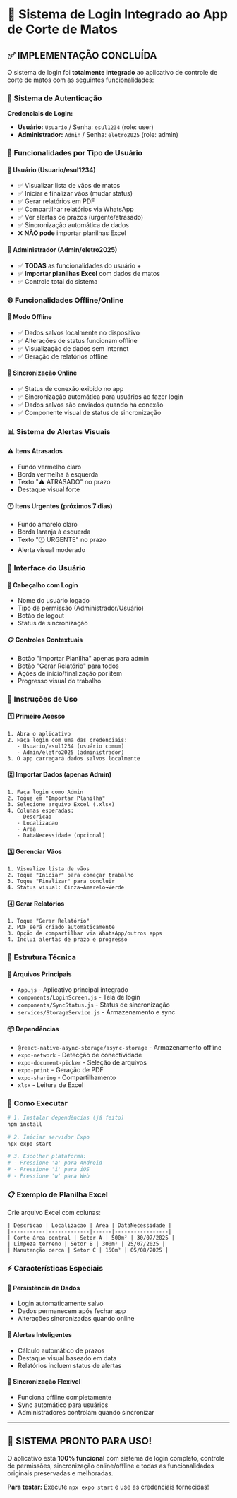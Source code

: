 # 🎉 Sistema de Login Integrado ao App de Corte de Matos

## ✅ IMPLEMENTAÇÃO CONCLUÍDA

O sistema de login foi **totalmente integrado** ao aplicativo de controle de corte de matos com as seguintes funcionalidades:

### 🔐 Sistema de Autenticação

**Credenciais de Login:**
- **Usuário:** `Usuario` / Senha: `esul1234` (role: user)
- **Administrador:** `Admin` / Senha: `eletro2025` (role: admin)

### 🔧 Funcionalidades por Tipo de Usuário

#### 👥 **Usuário (Usuario/esul1234)**
- ✅ Visualizar lista de vãos de matos
- ✅ Iniciar e finalizar vãos (mudar status)
- ✅ Gerar relatórios em PDF
- ✅ Compartilhar relatórios via WhatsApp
- ✅ Ver alertas de prazos (urgente/atrasado)
- ✅ Sincronização automática de dados
- ❌ **NÃO pode** importar planilhas Excel

#### 🔑 **Administrador (Admin/eletro2025)**
- ✅ **TODAS** as funcionalidades do usuário +
- ✅ **Importar planilhas Excel** com dados de matos
- ✅ Controle total do sistema

### 🌐 Funcionalidades Offline/Online

#### 📱 **Modo Offline**
- ✅ Dados salvos localmente no dispositivo
- ✅ Alterações de status funcionam offline
- ✅ Visualização de dados sem internet
- ✅ Geração de relatórios offline

#### 🔄 **Sincronização Online**
- ✅ Status de conexão exibido no app
- ✅ Sincronização automática para usuários ao fazer login
- ✅ Dados salvos são enviados quando há conexão
- ✅ Componente visual de status de sincronização

### 📊 Sistema de Alertas Visuais

#### ⚠️ **Itens Atrasados**
- Fundo vermelho claro
- Borda vermelha à esquerda
- Texto "⚠️ ATRASADO" no prazo
- Destaque visual forte

#### 🕐 **Itens Urgentes (próximos 7 dias)**
- Fundo amarelo claro  
- Borda laranja à esquerda
- Texto "🕐 URGENTE" no prazo
- Alerta visual moderado

### 🎨 Interface do Usuário

#### 🔵 **Cabeçalho com Login**
- Nome do usuário logado
- Tipo de permissão (Administrador/Usuário)
- Botão de logout
- Status de sincronização

#### 📋 **Controles Contextuais**
- Botão "Importar Planilha" apenas para admin
- Botão "Gerar Relatório" para todos
- Ações de início/finalização por item
- Progresso visual do trabalho

### 📱 Instruções de Uso

#### 1️⃣ **Primeiro Acesso**
```
1. Abra o aplicativo
2. Faça login com uma das credenciais:
   - Usuario/esul1234 (usuário comum)
   - Admin/eletro2025 (administrador)
3. O app carregará dados salvos localmente
```

#### 2️⃣ **Importar Dados (apenas Admin)**
```
1. Faça login como Admin
2. Toque em "Importar Planilha"
3. Selecione arquivo Excel (.xlsx)
4. Colunas esperadas:
   - Descricao
   - Localizacao  
   - Area
   - DataNecessidade (opcional)
```

#### 3️⃣ **Gerenciar Vãos**
```
1. Visualize lista de vãos
2. Toque "Iniciar" para começar trabalho
3. Toque "Finalizar" para concluir
4. Status visual: Cinza→Amarelo→Verde
```

#### 4️⃣ **Gerar Relatórios**
```
1. Toque "Gerar Relatório"
2. PDF será criado automaticamente
3. Opção de compartilhar via WhatsApp/outros apps
4. Inclui alertas de prazo e progresso
```

### 🔧 Estrutura Técnica

#### 📁 **Arquivos Principais**
- `App.js` - Aplicativo principal integrado
- `components/LoginScreen.js` - Tela de login
- `components/SyncStatus.js` - Status de sincronização
- `services/StorageService.js` - Armazenamento e sync

#### 📦 **Dependências**
- `@react-native-async-storage/async-storage` - Armazenamento offline
- `expo-network` - Detecção de conectividade
- `expo-document-picker` - Seleção de arquivos
- `expo-print` - Geração de PDF
- `expo-sharing` - Compartilhamento
- `xlsx` - Leitura de Excel

### 🚀 Como Executar

```bash
# 1. Instalar dependências (já feito)
npm install

# 2. Iniciar servidor Expo
npx expo start

# 3. Escolher plataforma:
# - Pressione 'a' para Android
# - Pressione 'i' para iOS
# - Pressione 'w' para Web
```

### 📋 Exemplo de Planilha Excel

Crie arquivo Excel com colunas:
```
| Descricao | Localizacao | Area | DataNecessidade |
|-----------|-------------|------|-----------------|
| Corte área central | Setor A | 500m² | 30/07/2025 |
| Limpeza terreno | Setor B | 300m² | 25/07/2025 |
| Manutenção cerca | Setor C | 150m² | 05/08/2025 |
```

### ⚡ Características Especiais

#### 🎯 **Persistência de Dados**
- Login automaticamente salvo
- Dados permanecem após fechar app
- Alterações sincronizadas quando online

#### 🚨 **Alertas Inteligentes**
- Cálculo automático de prazos
- Destaque visual baseado em data
- Relatórios incluem status de alertas

#### 🔄 **Sincronização Flexível**
- Funciona offline completamente
- Sync automático para usuários
- Administradores controlam quando sincronizar

---

## 🎊 **SISTEMA PRONTO PARA USO!**

O aplicativo está **100% funcional** com sistema de login completo, controle de permissões, sincronização online/offline e todas as funcionalidades originais preservadas e melhoradas.

**Para testar:** Execute `npx expo start` e use as credenciais fornecidas!
